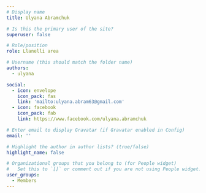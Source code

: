 ```yaml
---
# Display name
title: Ulyana Abramchuk

# Is this the primary user of the site?
superuser: false

# Role/position
role: Llanelli area

# Username (this should match the folder name)
authors:
  - ulyana

social:
  - icon: envelope
    icon_pack: fas
    link: 'mailto:ulyana.abram63@gmail.com'
  - icon: facebook
    icon_pack: fab
    link: https://www.facebook.com/ulyana.abramchuk

# Enter email to display Gravatar (if Gravatar enabled in Config)
email: ''

# Highlight the author in author lists? (true/false)
highlight_name: false

# Organizational groups that you belong to (for People widget)
#   Set this to `[]` or comment out if you are not using People widget.
user_groups:
  - Members
---
```



